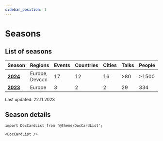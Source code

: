 ```yaml
---
sidebar_position: 1
---
```


# Seasons

## List of seasons

| Season | Regions | Events | Countries | Cities | Talks | People | Budget |
| --- | --- | --- | --- | --- | --- | --- | --- |
| **[2024](./2024)** | Europe, Devcon | 17 | 12 | 16 | >80 | >1500 | $100-150k |
| **[2023](./2023)** | Europe | 3 | 2 | 2 | 29 | 334 | ~$16k |

Last updated: 22.11.2023

## Season details

```mdx-code-block
import DocCardList from '@theme/DocCardList';

<DocCardList />
```